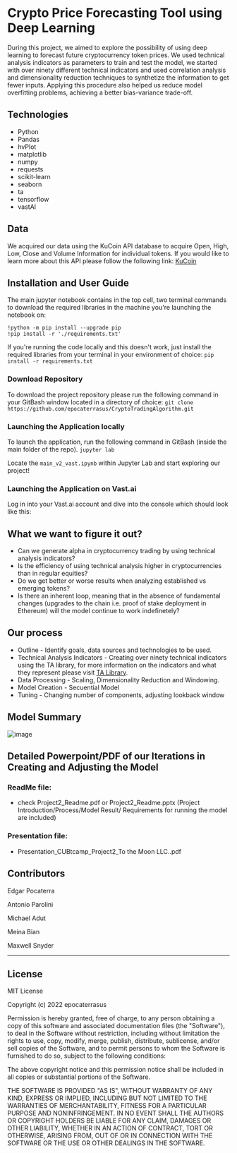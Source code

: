 # Crypto Price Forecasting Tool using Deep Learning <br/>

During this project, we aimed to explore the possibility of using deep learning to forecast future cryptocurrency token prices. We used technical analysis indicators as parameters to train and test the model, we started with over ninety different technical indicators and used correlation analysis and dimensionality reduction techniques to synthetize the information to get fewer inputs. Applying this procedure also helped us reduce model overfitting problems, achieving a better bias-variance trade-off. 

## Technologies

* Python
* Pandas
* hvPlot
* matplotlib
* numpy
* requests
* scikit-learn
* seaborn
* ta
* tensorflow
* vastAI

## Data

We acquired our data using the KuCoin API database to acquire Open, High, Low, Close and Volume Information for individual tokens. If you would like to learn more about this API please follow the following link: [KuCoin](https://docs.kucoin.com/ "KuCoin")

## Installation and User Guide

The main jupyter notebook contains in the top cell, two terminal commands to download the required libraries in the machine you're launching the notebook on:
```
!python -m pip install --upgrade pip
!pip install -r './requirements.txt'
```
If you're running the code locally and this doesn't work, just install the required libraries from your terminal in your environment of choice:
```pip install -r requirements.txt```

### Download Repository

To download the project repository please run the following command in your GitBash window located in a directory of choice:
``` git clone https://github.com/epocaterrasus/CryptoTradingAlgorithm.git ```

### Launching the Application locally

To launch the application, run the following command in GitBash (inside the main folder of the repo).
```jupyter lab```

Locate the ```main_v2_vast.ipynb``` within Jupyter Lab and start exploring our project!

### Launching the Application on Vast.ai

Log in into your Vast.ai account and dive into the console which should look like this:

## What we want to figure it out?

* Can we generate alpha in cryptocurrency trading by using technical analysis indicators?
* Is the efficiency of using technical analysis higher in cryptocurrencies than in regular equities?
* Do we get better or worse results when analyzing established vs emerging tokens?
* Is there an inherent loop, meaning that in the absence of fundamental changes (upgrades to the chain i.e. proof of stake deployment in Ethereum) will the model continue to work indefinetely?

## Our process

* Outline - Identify goals, data sources and technologies to be used.
* Technical Analysis Indicators - Creating over ninety technical indicators using the TA library, for more information on the indicators and what they represent please visit [TA Library](https://technical-analysis-library-in-python.readthedocs.io/en/latest/ "TA Library").
* Data Processing - Scaling, Dimensionality Reduction and Windowing.
* Model Creation - Secuential Model
* Tuning - Changing number of components, adjusting lookback window

## Model Summary

![image](https://user-images.githubusercontent.com/94983278/163725567-a98a7a8f-3081-4369-9ef2-810b48997886.png)


## Detailed Powerpoint/PDF of our Iterations in Creating and Adjusting the Model

### ReadMe file: <br/>
* check Project2_Readme.pdf or Project2_Readme.pptx (Project Introduction/Process/Model Result/ Requirements for running the model are included)<br/>
### Presentation file: <br/>
* Presentation_CUBtcamp_Project2_To the Moon LLC..pdf<br/>

## Contributors

Edgar Pocaterra 

Antonio Parolini

Michael Adut

Meina Bian

Maxwell Snyder

---

## License

MIT License

Copyright (c) 2022 epocaterrasus

Permission is hereby granted, free of charge, to any person obtaining a copy
of this software and associated documentation files (the "Software"), to deal
in the Software without restriction, including without limitation the rights
to use, copy, modify, merge, publish, distribute, sublicense, and/or sell
copies of the Software, and to permit persons to whom the Software is
furnished to do so, subject to the following conditions:

The above copyright notice and this permission notice shall be included in all
copies or substantial portions of the Software.

THE SOFTWARE IS PROVIDED "AS IS", WITHOUT WARRANTY OF ANY KIND, EXPRESS OR
IMPLIED, INCLUDING BUT NOT LIMITED TO THE WARRANTIES OF MERCHANTABILITY,
FITNESS FOR A PARTICULAR PURPOSE AND NONINFRINGEMENT. IN NO EVENT SHALL THE
AUTHORS OR COPYRIGHT HOLDERS BE LIABLE FOR ANY CLAIM, DAMAGES OR OTHER
LIABILITY, WHETHER IN AN ACTION OF CONTRACT, TORT OR OTHERWISE, ARISING FROM,
OUT OF OR IN CONNECTION WITH THE SOFTWARE OR THE USE OR OTHER DEALINGS IN THE
SOFTWARE.







